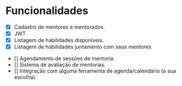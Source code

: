 # Funcionalidades

- [X] Cadastro de mentores e mentorados.
- [X] JWT 
- [X] Listagem de habilidades disponíveis.
- [X] Listagem de habilidades juntamento com seus mentores
- [] Agendamento de sessões de mentoria. 
- [] Sistema de avaliação de mentorias. 
- [] Integração com alguma ferramenta de agenda/calendário (a sua escolha) 